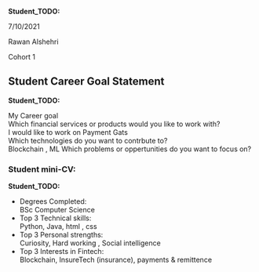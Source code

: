 __Student_TODO:__  

7/10/2021

Rawan Alshehri           


Cohort 1


## Student Career Goal Statement 

   __Student_TODO:__ 
 
  My Career goal  
  Which financial services or products would you like to work with?      
  I would like to work on Payment Gats  
  Which technologies do you want to contrbute to?         
  Blockchain , ML
  Which problems or oppertunities do you want to focus on?              








### Student mini-CV:

  __Student_TODO:__

  - Degrees Completed:    
        BSc Computer Science    
  - Top 3 Technical skills:    
        Python, Java, html , css 
  - Top 3 Personal strengths:   
    Curiosity, Hard working , Social intelligence 
  - Top 3 Interests in Fintech:    
         Blockchain, InsureTech (insurance), payments & remittence   